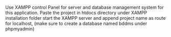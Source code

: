 Use XAMPP control Panel for server and database management system for this application. 
Paste the project in htdocs directory under XAMPP installation folder 
start the XAMPP server and append project name as route for localhost, (make sure to create a database named bddms under phpmyadmin)  
